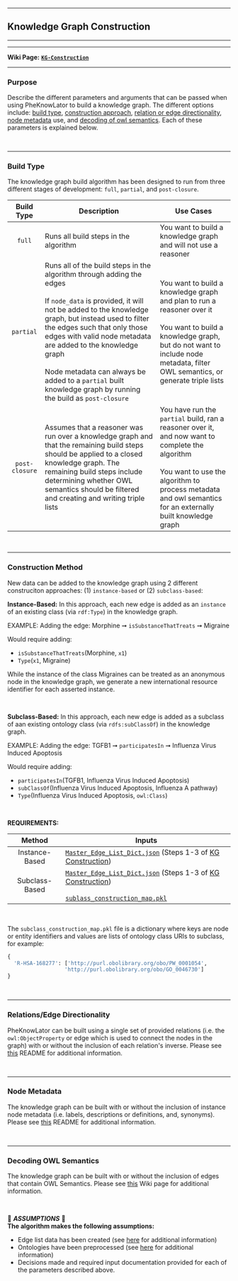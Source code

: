 ***
## Knowledge Graph Construction   
***
***

**Wiki Page:** **[`KG-Construction`](https://github.com/callahantiff/PheKnowLator/wiki/KG-Construction)**  

____

### Purpose
Describe the different parameters and arguments that can be passed when using PheKnowLator to build a knowledge graph. The different options include: [build type](#build-type), [construction approach](#construction-approach), [relation or edge directionality](#relationsedge-directionality), [node metadata](#node-metadata) use, and [decoding of owl semantics](#decoding-owl-semantics). Each of these parameters is explained below.  

<br>

_____


### Build Type   
The knowledge graph build algorithm has been designed to run from three different stages of development: `full`, `partial`, and `post-closure`.

Build Type | Description | Use Cases  
:--: | -- | --   
`full` | Runs all build steps in the algorithm | You want to build a knowledge graph and will not use a reasoner  
`partial` | Runs all of the build steps in the algorithm through adding the edges<br><br> If `node_data` is provided, it will not be added to the knowledge graph, but instead used to filter the edges such that only those edges with valid node metadata are added to the knowledge graph<br><br> Node metadata can always be added to a `partial` built knowledge graph by running the build as `post-closure` | You want to build a knowledge graph and plan to run a reasoner over it<br><br> You want to build a knowledge graph, but do not want to include node metadata, filter OWL semantics, or generate triple lists  
`post-closure` | Assumes that a reasoner was run over a knowledge graph and that the remaining build steps should be applied to a closed knowledge graph. The remaining build steps include determining whether OWL semantics should be filtered and creating and writing triple lists | You have run the `partial` build, ran a reasoner over it, and now want to complete the algorithm<br><br> You want to use the algorithm to process metadata and owl semantics for an externally built knowledge graph

<br> 

_____


### Construction Method   
New data can be added to the knowledge graph using 2 different construciton approaches: (1) `instance-based` or (2) `subclass-based`:  

**Instance-Based:** In this approach, each new edge is added as an `instance` of an existing class (via `rdf:Type`) in the knowledge graph.  
  
EXAMPLE: Adding the edge: Morphine ➞ `isSubstanceThatTreats` ➞ Migraine

Would require adding:
- `isSubstanceThatTreats`(Morphine, `x1`)
- `Type`(`x1`, Migraine)

While the instance of the class Migraines can be treated as an anonymous node in the knowledge graph, we generate a new international resource identifier for each asserted instance.

<br>

**Subclass-Based:**  In this approach, each new edge is added as a subclass of aan existing ontology class (via `rdfs:subClassOf`) in the knowledge graph.

EXAMPLE: Adding the edge: TGFB1 ➞ `participatesIn` ➞ Influenza Virus Induced Apoptosis

Would require adding:
- `participatesIn`(TGFB1, Influenza Virus Induced Apoptosis)
- `subClassOf`(Influenza Virus Induced Apoptosis, Influenza A pathway)   
- `Type`(Influenza Virus Induced Apoptosis, `owl:Class`)  

<br>

**REQUIREMENTS:**  

Method | Inputs 
:--: | ---   
Instance-Based | [`Master_Edge_List_Dict.json`](https://www.dropbox.com/s/4j0vrwx26dh8hd1/Master_Edge_List_Dict.json?dl=1) (Steps 1-3 of [KG Construction](https://github.com/callahantiff/PheKnowLator/wiki/KG-Construction))  
Subclass-Based | [`Master_Edge_List_Dict.json`](https://www.dropbox.com/s/4j0vrwx26dh8hd1/Master_Edge_List_Dict.json?dl=1) (Steps 1-3 of [KG Construction](https://github.com/callahantiff/PheKnowLator/wiki/KG-Construction))<br><br>[`sublass_construction_map.pkl`]()  

<br>

The `subclass_construction_map.pkl` file is a dictionary where keys are node or entity identifiers and values are lists of ontology class URIs to subclass, for example:  

```python
{
  'R-HSA-168277': ['http://purl.obolibrary.org/obo/PW_0001054',
                  'http://purl.obolibrary.org/obo/GO_0046730']
}                  

```

<br> 

_____

### Relations/Edge Directionality   
PheKnowLator can be built using a single set of provided relations (i.e. the `owl:ObjectProperty` or edge which is used to connect the nodes in the graph) with or without the inclusion of each relation's inverse. Please see [this](https://github.com/callahantiff/PheKnowLator/blob/master/resources/relations_data/README.md) README for additional information.  

<br> 

_____


### Node Metadata
The knowledge graph can be built with or without the inclusion of instance node metadata (i.e. labels, descriptions or definitions, and, synonyms). Please see [this](https://github.com/callahantiff/PheKnowLator/blob/master/resources/node_data/README.md) README for additional information. 

<br> 

_____


### Decoding OWL Semantics  
The knowledge graph can be built with or without the inclusion of edges that contain OWL Semantics. Please see [this](https://github.com/callahantiff/PheKnowLator/wiki/OWL-NETS-2.0) Wiki page for additional information. 

<br>

🛑 *<b>ASSUMPTIONS</b>* 🛑  
**The algorithm makes the following assumptions:**
- Edge list data has been created (see [here](https://github.com/callahantiff/PheKnowLator/blob/master/resources/edge_data) for additional information)  
- Ontologies have been preprocessed (see [here](https://github.com/callahantiff/PheKnowLator/blob/master/resources/ontologies/README.md) for additional information)  
- Decisions made and required input documentation provided for each of the parameters described above.     

